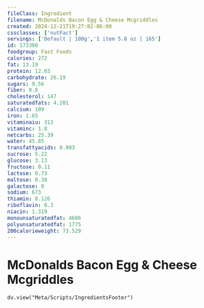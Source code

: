 ```yaml
---
fileClass: Ingredient
filename: McDonalds Bacon Egg & Cheese Mcgriddles
created: 2024-12-21T19:27:02-06:00
cssclasses: ['nutFact']
servings: ['Default | 100g','1 item 5.8 oz | 165']
id: 173300
foodgroup: Fast Foods
calories: 272
fat: 13.19
protein: 12.03
carbohydrate: 26.19
sugars: 9.56
fiber: 0.8
cholesterol: 147
saturatedfats: 4.201
calcium: 109
iron: 1.65
vitaminaiu: 313
vitaminc: 1.8
netcarbs: 25.39
water: 45.85
transfattyacids: 0.903
sucrose: 5.22
glucose: 3.13
fructose: 0.11
lactose: 0.73
maltose: 0.38
galactose: 0
sodium: 673
thiamin: 0.126
riboflavin: 0.3
niacin: 1.319
monounsaturatedfat: 4686
polyunsaturatedfat: 1775
200calorieweight: 73.529
---
```


# McDonalds Bacon Egg & Cheese Mcgriddles

```dataviewjs
dv.view("Meta/Scripts/IngredientsFooter")
```